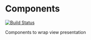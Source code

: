 # Components
[![Build Status](https://travis-ci.org/simaoseica/components.svg?branch=master)](https://travis-ci.org/simaoseica/components)

Components to wrap view presentation
